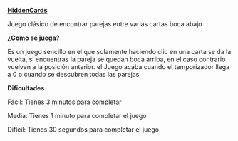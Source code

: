 **<u>HiddenCards</u>**

Juego clásico de encontrar parejas entre varias cartas boca abajo 

**¿Como se juega?**

Es un juego sencillo en el que solamente haciendo clic en una carta se da la vuelta, si encuentras la pareja se quedan boca arriba, en el caso contrario vuelven a la posición anterior. el Juego acaba cuando el temporizador llega a  0 o cuando se descubren todas las parejas 

**Dificultades**

Fácil: Tienes 3 minutos para completar 

Media: Tienes 1 minuto para completar el juego 

Difícil: Tienes 30 segundos para completar el juego

